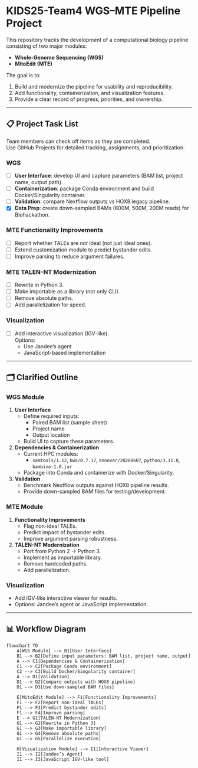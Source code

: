 # KIDS25-Team4 WGS–MTE Pipeline Project

This repository tracks the development of a computational biology pipeline consisting of two major modules:  
- **Whole-Genome Sequencing (WGS)**  
- **MitoEdit (MTE)**  

The goal is to:  
1. Build and modernize the pipeline for usability and reproducibility.  
2. Add functionality, containerization, and visualization features.  
3. Provide a clear record of progress, priorities, and ownership.  

---

## 📋 Project Task List

Team members can check off items as they are completed.  
Use GitHub Projects for detailed tracking, assignments, and prioritization.

### WGS
- [ ] **User Interface**: develop UI and capture parameters (BAM list, project name, output path).
- [ ] **Containerization**: package Conda environment and build Docker/Singularity container.
- [ ] **Validation**: compare Nextflow outputs vs HOX8 legacy pipeline.
- [x] **Data Prep**: create down-sampled BAMs (800M, 500M, 200M reads) for Biohackathon.

### MTE Functionality Improvements
- [ ] Report whether TALEs are *not* ideal (not just ideal ones).
- [ ] Extend customization module to predict bystander edits.
- [ ] Improve parsing to reduce argument failures.

### MTE TALEN-NT Modernization
- [ ] Rewrite in Python 3.
- [ ] Make importable as a library (not only CLI).
- [ ] Remove absolute paths.
- [ ] Add parallelization for speed.

### Visualization
- [ ] Add interactive visualization (IGV-like).  
  Options:  
  - Use Jandee’s agent  
  - JavaScript-based implementation  

---

## 🗂 Clarified Outline

### **WGS Module**
1. **User Interface**
   - Define required inputs:  
     - Paired BAM list (sample sheet)  
     - Project name  
     - Output location  
   - Build UI to capture these parameters.
2. **Dependencies & Containerization**
   - Current HPC modules:  
     - `samtools/1.12`, `bwa/0.7.17`, `annovar/20200607`, `python/3.11.0`, `bambino-1.0.jar`
   - Package into Conda and containerize with Docker/Singularity.
3. **Validation**
   - Benchmark Nextflow outputs against HOX8 pipeline results.
   - Provide down-sampled BAM files for testing/development.

### **MTE Module**
1. **Functionality Improvements**
   - Flag non-ideal TALEs.  
   - Predict impact of bystander edits.  
   - Improve argument parsing robustness.
2. **TALEN-NT Modernization**
   - Port from Python 2 → Python 3.  
   - Implement as importable library.  
   - Remove hardcoded paths.  
   - Add parallelization.

### **Visualization**
- Add IGV-like interactive viewer for results.  
- Options: Jandee’s agent or JavaScript implementation.

---

## 📊 Workflow Diagram

```mermaid
flowchart TD
    A[WGS Module] --> B1[User Interface]
    B1 --> B2[Define input parameters: BAM list, project name, output]
    A --> C1[Dependencies & Containerization]
    C1 --> C2[Package Conda environment]
    C2 --> C3[Build Docker/Singularity container]
    A --> D1[Validation]
    D1 --> D2[Compare outputs with HOX8 pipeline]
    D1 --> D3[Use down-sampled BAM files]

    E[MitoEdit Module] --> F1[Functionality Improvements]
    F1 --> F2[Report non-ideal TALEs]
    F1 --> F3[Predict bystander edits]
    F1 --> F4[Improve parsing]
    E --> G1[TALEN-NT Modernization]
    G1 --> G2[Rewrite in Python 3]
    G1 --> G3[Make importable library]
    G1 --> G4[Remove absolute paths]
    G1 --> G5[Parallelize execution]

    H[Visualization Module] --> I1[Interactive Viewer]
    I1 --> I2[Jandee’s Agent]
    I1 --> I3[JavaScript IGV-like tool]
